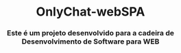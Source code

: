 <h1 align = "center">OnlyChat-webSPA</h1>
<h3 align = "center">Este é um projeto desenvolvido para a cadeira de Desenvolvimento de Software para WEB</h3>
